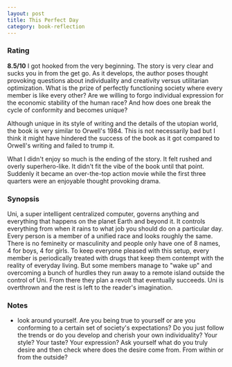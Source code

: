 ```yaml
---
layout: post
title: This Perfect Day
category: book-reflection
---
```


### Rating
**8.5/10** I got hooked from the very beginning. The story is very clear and sucks you in from the get go. As it develops, the author poses thought provoking questions about individuality and creativity versus utilitarian optimization. What is the prize of perfectly functioning society where every member is like every other? Are we willing to forgo individual expression for the economic stability of the human race? And how does one break the cycle of conformity and becomes unique?

Although unique in its style of writing and the details of the utopian world, the book is very similar to Orwell's 1984. This is not necessarily bad but I think it might have hindered the success of the book as it got compared to Orwell's writing and failed to trump it.   

What I didn't enjoy so much is the ending of the story. It felt rushed and overly superhero-like. It didn't fit the vibe of the book until that point. Suddenly it became an over-the-top action movie while the first three quarters were an enjoyable thought provoking drama. 

### Synopsis
Uni, a super intelligent centralized computer, governs anything and everything that happens on the planet Earth and beyond it. It controls everything from when it rains to what job you should do on a particular day. Every person is a member of a unified race and looks roughly the same. There is no femineity or masculinity and people only have one of 8 names, 4 for boys, 4 for girls. To keep everyone pleased with this setup, every member is periodically treated with drugs that keep them contempt with the reality of everyday living. But some members manage to "wake up" and overcoming a bunch of hurdles they run away to a remote island outside the control of Uni. From there they plan a revolt that eventually succeeds. Uni is overthrown and the rest is left to the reader's imagination.

### Notes
- look around yourself. Are you being true to yourself or are you conforming to a certain set of society's expectations? Do you just follow the trends or do you develop and cherish your own individuality? Your style? Your taste? Your expression? Ask yourself what do you truly desire and then check where does the desire come from. From within or from the outside?